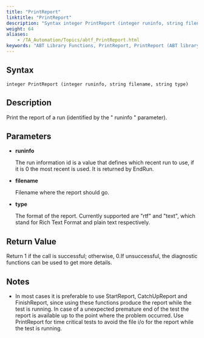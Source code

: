 ```yaml
--- 
title: "PrintReport"
linktitle: "PrintReport"
description: "Syntax integer PrintReport (integer runinfo, string filename, string type) Description Print the report of a run (identified by the &#34; runinfo &#34; parameter). Parameters runinfo The run information id is ..."
weight: 64
aliases: 
    - /TA_Automation/Topics/abtf_PrintReport.html
keywords: "ABT Library Functions, PrintReport, PrintReport (ABT library function)"
---
```


## Syntax

`integer PrintReport (integer runinfo, string filename, string type)`

## Description

Print the report of a run \(identified by the " runinfo " parameter\).

## Parameters

-   **runinfo**

    The run information id is a value that defines which recent run to use, if it is 0 the most recent is used. It is returned by EndRun.

-   **filename**

    Filename where the report should go.

-   **type**

    The format of the report. Currently supported are "rtf" and "text", which stand for Rich Text Format and plain text respectively.


## Return Value

Return 1 if the call is successful; otherwise, 0.If unsuccessful, the diagnostic functions can be used to get more details.

## Notes

-   In most cases it is preferable to use StartReport, CatchUpReport and FinishReport, since using these functions produce the report while the test is running. In case of a unexpected premature end of the test the report is available up to the point where the problem occurred. Use PrintReport for time critical tests to avoid the file i/o for the report while the test is running.




